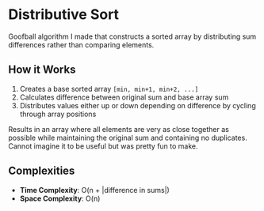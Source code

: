 # Distributive Sort
Goofball algorithm I made that constructs a sorted array by distributing sum differences rather than comparing elements.

## How it Works
1. Creates a base sorted array `[min, min+1, min+2, ...]`
2. Calculates difference between original sum and base array sum
3. Distributes values either up or down depending on difference by cycling through array positions

Results in an array where all elements are very as close together as possible while maintaining the original sum and containing no duplicates.
Cannot imagine it to be useful but was pretty fun to make.

## Complexities
- **Time Complexity**: O(n + |difference in sums|)
- **Space Complexity**: O(n)




